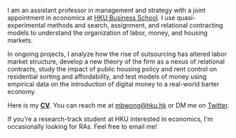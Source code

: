 I am an assistant professor in management and strategy with a joint appointment in economics at [HKU Business School](https://www.hkubs.hku.hk/). I use quasi-experimental methods and search, assignment, and relational contracting models to understand the organization of labor, money, and housing markets. 

In ongoing projects, I analyze how the rise of outsourcing has altered labor market structure, develop a new theory of the firm as a nexus of relational contracts, study the impact of public housing policy and rent control on residential sorting and affordability, and test models of money using empirical data on the introduction of digital money to a real-world barter economy. 

Here is my __[CV](/pdf/CV.pdf)__. You can reach me at [mbwong@hku.hk](mailto:mbwong@hku.hk) or DM me on [Twitter](https://twitter.com/mbwong). 

If you're a research-track student at HKU interested in economics, I'm occasionally looking for RAs. Feel free to email me! 
